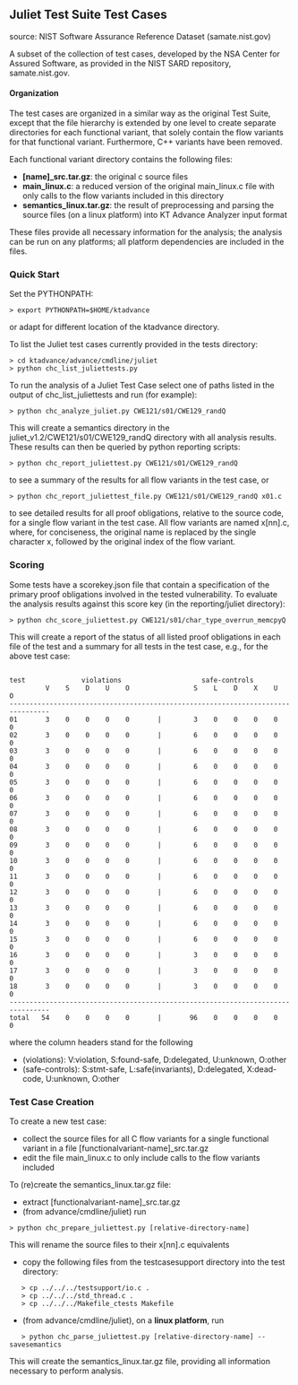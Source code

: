 ## Juliet Test Suite Test Cases
source: NIST Software Assurance Reference Dataset (samate.nist.gov)

A subset of the collection of test cases, developed by the NSA Center for
Assured Software, as provided in the NIST SARD repository, samate.nist.gov.

#### Organization
The test cases are organized in a similar way as the original Test Suite,
except that the file hierarchy is extended by one level to create separate
directories for each functional variant, that solely contain the flow
variants for that functional variant. Furthermore, C++ variants have been
removed.

Each functional variant directory contains the following files:
- **[name]_src.tar.gz**: the original c source files
- **main_linux.c**: a reduced version of the original main_linux.c file with
     only calls to the flow variants included in this directory
- **semantics_linux.tar.gz**: the result of preprocessing and parsing the
     source files (on a linux platform) into KT Advance Analyzer input format
     
These files provide all necessary information for the analysis; the analysis
can be run on any platforms; all platform dependencies are included in the files.

### Quick Start
Set the PYTHONPATH:
```
> export PYTHONPATH=$HOME/ktadvance
```
or adapt for different location of the ktadvance directory.

To list the Juliet test cases currently provided in the tests
directory:
```
> cd ktadvance/advance/cmdline/juliet
> python chc_list_juliettests.py
```

To run the analysis of a Juliet Test Case select one of paths listed
in the output of chc_list_juliettests and run (for example):
```
> python chc_analyze_juliet.py CWE121/s01/CWE129_randQ
```
This will create a semantics directory in the juliet_v1.2/CWE121/s01/CWE129_randQ
directory with all analysis results. These results can then be queried by python
reporting scripts:
```
> python chc_report_juliettest.py CWE121/s01/CWE129_randQ
```
to see a summary of the results for all flow variants in the test case, or
```
> python chc_report_juliettest_file.py CWE121/s01/CWE129_randQ x01.c
```
to see detailed results for all proof obligations, relative to the source code,
for a single flow variant in the test case. All flow variants are named x[nn].c,
where, for conciseness, the original name is replaced by the single character x,
followed by the original index of the flow variant.

### Scoring
Some tests have a scorekey.json file that contain a specification of
the primary proof obligations involved in the tested vulnerability. To
evaluate the analysis results against this score key (in the reporting/juliet
directory):
```
> python chc_score_juliettest.py CWE121/s01/char_type_overrun_memcpyQ
```
This will create a report of the status of all listed proof
obligations in each file of the test and a summary for all tests in
the test case, e.g., for the above test case:
```

test              violations                    safe-controls
         V    S    D    U    O                S    L    D    X    U    O
--------------------------------------------------------------------------------
01       3    0    0    0    0       |        3    0    0    0    0    0
02       3    0    0    0    0       |        6    0    0    0    0    0
03       3    0    0    0    0       |        6    0    0    0    0    0
04       3    0    0    0    0       |        6    0    0    0    0    0
05       3    0    0    0    0       |        6    0    0    0    0    0
06       3    0    0    0    0       |        6    0    0    0    0    0
07       3    0    0    0    0       |        6    0    0    0    0    0
08       3    0    0    0    0       |        6    0    0    0    0    0
09       3    0    0    0    0       |        6    0    0    0    0    0
10       3    0    0    0    0       |        6    0    0    0    0    0
11       3    0    0    0    0       |        6    0    0    0    0    0
12       3    0    0    0    0       |        6    0    0    0    0    0
13       3    0    0    0    0       |        6    0    0    0    0    0
14       3    0    0    0    0       |        6    0    0    0    0    0
15       3    0    0    0    0       |        6    0    0    0    0    0
16       3    0    0    0    0       |        3    0    0    0    0    0
17       3    0    0    0    0       |        3    0    0    0    0    0
18       3    0    0    0    0       |        3    0    0    0    0    0
--------------------------------------------------------------------------------
total   54    0    0    0    0       |       96    0    0    0    0    0
```
where the column headers stand for the following
- (violations): V:violation, S:found-safe, D:delegated, U:unknown,
O:other
- (safe-controls): S:stmt-safe, L:safe(invariants), D:delegated,
    X:dead-code, U:unknown, O:other

### Test Case Creation
To create a new test case:
- collect the source files for all C flow variants for a single functional variant
     in a file [functionalvariant-name]_src.tar.gz
- edit the file main_linux.c to only include calls to the flow variants included

To (re)create the semantics_linux.tar.gz file:
- extract [functionalvariant-name]_src.tar.gz
- (from advance/cmdline/juliet) run
```
> python chc_prepare_juliettest.py [relative-directory-name]
```
   This will rename the source files to their x[nn].c equivalents
- copy the following files from the testcasesupport directory into the test directory:
```
   > cp ../../../testsupport/io.c .
   > cp ../../../std_thread.c .
   > cp ../../../Makefile_ctests Makefile
```
- (from advance/cmdline/juliet), on a **linux platform**, run
```
   > python chc_parse_juliettest.py [relative-directory-name] --savesemantics
```
This will create the semantics_linux.tar.gz file, providing all information
necessary to perform analysis.
